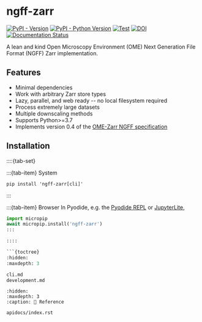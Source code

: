 # ngff-zarr

[![PyPI - Version](https://img.shields.io/pypi/v/ngff-zarr.svg)](https://pypi.org/project/ngff-zarr)
[![PyPI - Python Version](https://img.shields.io/pypi/pyversions/ngff-zarr.svg)](https://pypi.org/project/ngff-zarr)
[![Test](https://github.com/thewtex/ngff-zarr/actions/workflows/test.yml/badge.svg)](https://github.com/thewtex/ngff-zarr/actions/workflows/test.yml)
[![DOI](https://zenodo.org/badge/541840158.svg)](https://zenodo.org/badge/latestdoi/541840158)
[![Documentation Status](https://readthedocs.org/projects/ngff-zarr/badge/?version=latest)](https://ngff-zarr.readthedocs.io/en/latest/?badge=latest)

A lean and kind Open Microscopy Environment (OME) Next Generation File Format
(NGFF) Zarr implementation.

## Features

- Minimal dependencies
- Work with arbitrary Zarr store types
- Lazy, parallel, and web ready -- no local filesystem required
- Process extremely large datasets
- Multiple downscaling methods
- Supports Python>=3.7
- Implements version 0.4 of the
  [OME-Zarr NGFF specification](https://github.com/ome/ngff)

## Installation

::::{tab-set}

:::{tab-item} System

```shell
pip install 'ngff-zarr[cli]'
```

:::

:::{tab-item} Browser In Pyodide, e.g. the
[Pyodide REPL](https://pyodide.org/en/stable/console.html) or
[JupyterLite](https://jupyterlite.readthedocs.io/en/latest/try/lab),

````python
import micropip
await micropip.install('ngff-zarr')
:::

::::

```{toctree}
:hidden:
:maxdepth: 3

cli.md
development.md
````

```{toctree}
:hidden:
:maxdepth: 3
:caption: 📖 Reference

apidocs/index.rst
```
